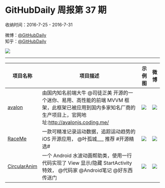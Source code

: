 # GitHubDaily 周报第 37 期

收纳时间：2016-7-25 - 2016-7-31

微博：[@GitHubDaily](https://weibo.com/GitHubDaily)    
知乎：[@GitHubDaily](https://www.zhihu.com/people/githubdaily)

![](https://raw.githubusercontent.com/GitHubDaily/GitHubDaily/master/assets/weixin.png)

---

项目名称 | 项目描述 | 示例图 | 微博
--- | --- | --- | ---
[avalon](https://github.com/RubyLouvre/avalon) | 由国内知名前端大牛 @司徒正美 开源的一个迷你、易用、高性能的前端 MVVM 框架，此框架已被应用到国内多家知名厂商的生产项目上，官网地址:http://avalonjs.coding.me/ | ![](http://ww2.sinaimg.cn/large/006fiYtfgw1f6b404ihlnj311g0lygo0.jpg) | [![](https://raw.githubusercontent.com/GitHubDaily/GitHubDaily/master/assets/sina_logo.png)](https://weibo.com/5722964389/E182W5Yb5)
[RaceMe](https://github.com/enochng1/RaceMe) | 一款可精准记录运动数据，追踪运动趋势的 iOS 开源应用， @叶孤城___ 推荐 #开源精选# | ![](http://ww2.sinaimg.cn/large/006fiYtfjw1f68r4253bcj31kw11g48e.jpg) | [![](https://raw.githubusercontent.com/GitHubDaily/GitHubDaily/master/assets/sina_logo.png)](https://weibo.com/5722964389/EORSnSCd)
[CircularAnim](https://github.com/XunMengWinter/CircularAnim) | 一个 Android 水波动画帮助类，使用一行代码实现了 View 显示/隐藏 StartActivity 特效， @代码家 @Android笔记 @好东西传送门 | ![](http://ww4.sinaimg.cn/large/006fiYtfgw1f66gw4agy8g30m80gob29.gif) | [![](https://raw.githubusercontent.com/GitHubDaily/GitHubDaily/master/assets/sina_logo.png)](https://weibo.com/5722964389/EwddpI3l)
